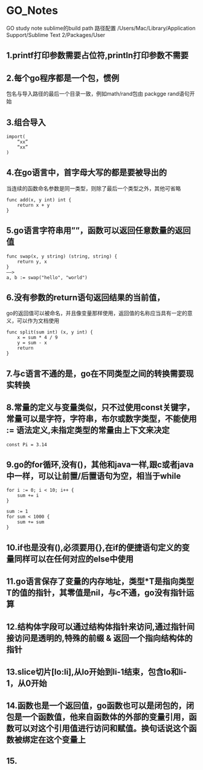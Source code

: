 # GO_Notes
GO study note 
sublime的build path 路径配置
/Users/Mac/Library/Application Support/Sublime Text 2/Packages/User

## 1.printf打印参数需要占位符,println打印参数不需要
## 2.每个go程序都是一个包，惯例
包名与导入路径的最后一个目录一致，例如math/rand包由 packgge rand语句开始

## 3.组合导入
```
import(
	“xx”
	“xx”
)
```

## 4.在go语言中，首字母大写的都是要被导出的
当连续的函数命名参数是同一类型，则除了最后一个类型之外，其他可省略
```
func add(x, y int) int {
	return x + y
}
```

## 5.go语言字符串用””，函数可以返回任意数量的返回值
```
func swap(x, y string) (string, string) {
	return y, x
}
——>
a, b := swap("hello", "world")
```

## 6.没有参数的return语句返回结果的当前值，
go的返回值可以被命名，并且像变量那样使用，返回值的名称应当具有一定的意义，可以作为文档使用
```
func split(sum int) (x, y int) {
	x = sum * 4 / 9
	y = sum - x
	return
}
```

## 7.与c语言不通的是，go在不同类型之间的转换需要现实转换

## 8.常量的定义与变量类似，只不过使用const关键字，常量可以是字符，字符串，布尔或数字类型，不能使用 := 语法定义,未指定类型的常量由上下文来决定
```
const Pi = 3.14
```

## 9.go的for循环,没有()，其他和java一样,跟c或者java中一样，可以让前置/后置语句为空，相当于while
```
for i := 0; i < 10; i++ {
    sum += i
}
	
sum := 1
for sum < 1000 {
    sum += sum
}
```

## 10.if也是没有(),必须要用{},在if的便捷语句定义的变量同样可以在任何对应的else中使用

## 11.go语言保存了变量的内存地址，类型*T是指向类型T的值的指针，其零值是nil，与c不通，go没有指针运算

## 12.结构体字段可以通过结构体指针来访问,通过指针间接访问是透明的,特殊的前缀 & 返回一个指向结构体的指针

## 13.slice切片[lo:li],从lo开始到li-1结束，包含lo和li-1，从0开始

## 14.函数也是一个返回值，go函数也可以是闭包的，闭包是一个函数值，他来自函数体的外部的变量引用，函数可以对这个引用值进行访问和赋值。换句话说这个函数被绑定在这个变量上

## 15.






